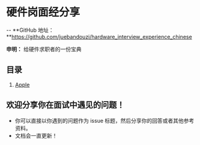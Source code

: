 硬件岗面经分享
===
--
**GitHub 地址：**https://github.com/juebandouzi/hardware_interview_experience_chinese

**申明：** 给硬件求职者的一份宝典

目录
--
1. [Apple](./apple.md)

欢迎分享你在面试中遇见的问题！
--
- 你可以直接以你遇到的问题作为 issue 标题，然后分享你的回答或者其他参考资料。
- 文档会一直更新！



